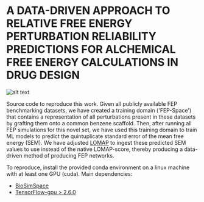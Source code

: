 # A DATA-DRIVEN APPROACH TO RELATIVE FREE ENERGY PERTURBATION RELIABILITY PREDICTIONS FOR ALCHEMICAL FREE ENERGY CALCULATIONS IN DRUG DESIGN

![alt text](https://github.com/michellab/data_driven_fep_reliabilities/blob/master/ddfr_abstract_fig.png)

Source code to reproduce this work. Given all publicly available FEP benchmarking datasets, we have created a training domain ('FEP-Space') that contains a representation of all perturbations present in these datasets by grafting them onto a common benzene scaffold. Then, after running all FEP simulations for this novel set, we have used this training domain to train ML models to predict the quintuplicate standard error of the mean free energy (SEM). We have adjusted [LOMAP](https://github.com/MobleyLab/Lomap) to ingest these predicted SEM values to use instead of the native LOMAP-score, thereby producing a data-driven method of producing FEP networks.

To reproduce, install the provided conda environment on a linux machine with at least one GPU (cuda). Main dependencies:
- [BioSimSpace](https://github.com/michellab/BioSimSpace)
- [TensorFlow-gpu > 2.6.0](https://pypi.org/project/tensorflow-gpu/)
